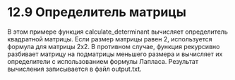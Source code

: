 # 12.9 Определитель матрицы
В этом примере функция calculate_determinant вычисляет определитель квадратной матрицы. Если размер матрицы равен 2, используется формула для матрицы 2x2. В противном случае, функция рекурсивно разбивает матрицу на подматрицы меньшего размера и вычисляет их определители с использованием формулы Лапласа. Результат вычисления записывается в файл output.txt.
